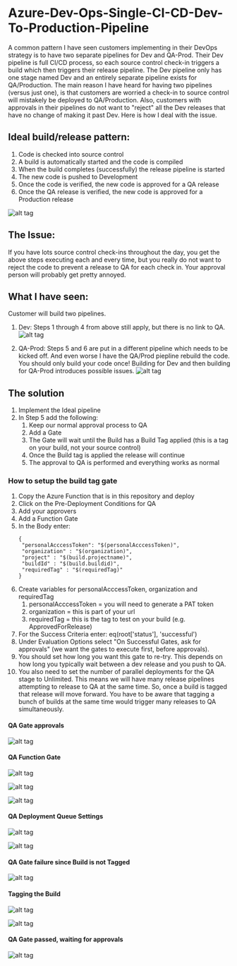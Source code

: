 # Azure-Dev-Ops-Single-CI-CD-Dev-To-Production-Pipeline
A common pattern I have seen customers implementing in their DevOps strategy is to have two separate pipelines for Dev and QA-Prod.  Their Dev pipeline is full CI/CD process, so each source control check-in triggers a build which then triggers their release pipeline.  The Dev pipeline only has one stage named Dev and an entirely separate pipeline exists for QA/Production.  The main reason I have heard for having two pipelines (versus just one), is that customers are worried a check-in to source control will mistakely be deployed to QA/Production.  Also, customers with approvals in their pipelines do not want to "reject" all the Dev releases that have no change of making it past Dev.  Here is how I deal with the issue.

## Ideal build/release pattern:
1. Code is checked into source control
2. A build is automatically started and the code is compiled 
3. When the build completes (successfully) the release pipeline is started 
4. The new code is pushed to Development
5. Once the code is verified, the new code is approved for a QA release
6. Once the QA release is verified, the new code is approved for a Production release

![alt tag](https://raw.githubusercontent.com/AdamPaternostro/Azure-Dev-Ops-Single-CI-CD-Dev-To-Production-Pipeline/master/images/Ideal-Pipeline.png)

## The Issue:
If you have lots source control check-ins throughout the day, you get the above steps executing each and every time, but you really do not want to reject the code to prevent a release to QA for each check in.  Your approval person will probably get pretty annoyed.  

## What I have seen:
Customer will build two pipelines.
1. Dev: Steps 1 through 4 from above still apply, but there is no link to QA.  
![alt tag](https://raw.githubusercontent.com/AdamPaternostro/Azure-Dev-Ops-Single-CI-CD-Dev-To-Production-Pipeline/master/images/SeperateDevRelease.png)

2. QA-Prod: Steps 5 and 6 are put in a different pipeline which needs to be kicked off.  And even worse I have the QA/Prod piepline rebuild the code.  You should only build your code once!  Building for Dev and then building for QA-Prod introduces possible issues.
![alt tag](https://raw.githubusercontent.com/AdamPaternostro/Azure-Dev-Ops-Single-CI-CD-Dev-To-Production-Pipeline/master/images/SeperateQAProdRelease.png)

## The solution
1. Implement the Ideal pipeline
2. In Step 5 add the following:
    1. Keep our normal approval process to QA
    2. Add a Gate
    3. The Gate will wait until the Build has a Build Tag applied (this is a tag on your build, not your source control)
    4. Once the Build tag is applied the release will continue
    5. The approval to QA is performed and everything works as normal

### How to setup the build tag gate
1. Copy the Azure Function that is in this repository and deploy
2. Click on the Pre-Deployment Conditions for QA
3. Add your approvers
4. Add a Function Gate
5. In the Body enter:
   ```
   {
    "personalAcccessToken": "$(personalAcccessToken)",
    "organization" : "$(organization)",
    "project" : "$(build.projectname)",
    "buildId" : "$(build.buildid)",
    "requiredTag" : "$(requiredTag)"
   }
   ```
 6. Create variables for personalAcccessToken, organization and requiredTag
    1. personalAcccessToken = you will need to generate a PAT token
    2. organization = this is part of your url 
    3. requiredTag = this is the tag to test on your build (e.g. ApprovedForRelease)
 7. For the Success Criteria enter: eq(root['status'], 'successful')
 8. Under Evaluation Options select "On Successful Gates, ask for approvals" (we want the gates to execute first, before approvals).
 9. You should set how long you want this gate to re-try.  This depends on how long you typically wait between a dev release and you push to QA.
 10. You also need to set the number of parallel deployments for the QA stage to Unlimited.  This means we will have many release pipelines attempting to release to QA at the same time.  So, once a build is tagged that release will move forward.  You have to be aware that tagging a bunch of builds at the same time would trigger many releases to QA simultaneously.

#### QA Gate approvals
![alt tag](https://raw.githubusercontent.com/AdamPaternostro/Azure-Dev-Ops-Single-CI-CD-Dev-To-Production-Pipeline/master/images/QA-Gate-Approval-Setting.png)

#### QA Function Gate
![alt tag](https://raw.githubusercontent.com/AdamPaternostro/Azure-Dev-Ops-Single-CI-CD-Dev-To-Production-Pipeline/master/images/QA-Gate-1.png)

![alt tag](https://raw.githubusercontent.com/AdamPaternostro/Azure-Dev-Ops-Single-CI-CD-Dev-To-Production-Pipeline/master/images/QA-Gate-2.png)

![alt tag](https://raw.githubusercontent.com/AdamPaternostro/Azure-Dev-Ops-Single-CI-CD-Dev-To-Production-Pipeline/master/images/QA-Gate-Approval-Setting.png)

#### QA Deployment Queue Settings 
![alt tag](https://raw.githubusercontent.com/AdamPaternostro/Azure-Dev-Ops-Single-CI-CD-Dev-To-Production-Pipeline/master/images/QA-Change-Parallel-Deployments.png)

![alt tag](https://raw.githubusercontent.com/AdamPaternostro/Azure-Dev-Ops-Single-CI-CD-Dev-To-Production-Pipeline/master/images/QA-Change-Parallel-Unlimited.png)

#### QA Gate failure since Build is not Tagged
![alt tag](https://raw.githubusercontent.com/AdamPaternostro/Azure-Dev-Ops-Single-CI-CD-Dev-To-Production-Pipeline/master/images/Gate-Failed.png)

#### Tagging the Build
![alt tag](https://raw.githubusercontent.com/AdamPaternostro/Azure-Dev-Ops-Single-CI-CD-Dev-To-Production-Pipeline/master/images/AddABuildTag.png)

![alt tag](https://raw.githubusercontent.com/AdamPaternostro/Azure-Dev-Ops-Single-CI-CD-Dev-To-Production-Pipeline/master/images/BuildTagAdded.png)

#### QA Gate passed, waiting for approvals
![alt tag](https://raw.githubusercontent.com/AdamPaternostro/Azure-Dev-Ops-Single-CI-CD-Dev-To-Production-Pipeline/master/images/QA-Waiting-For-Approval.png)
